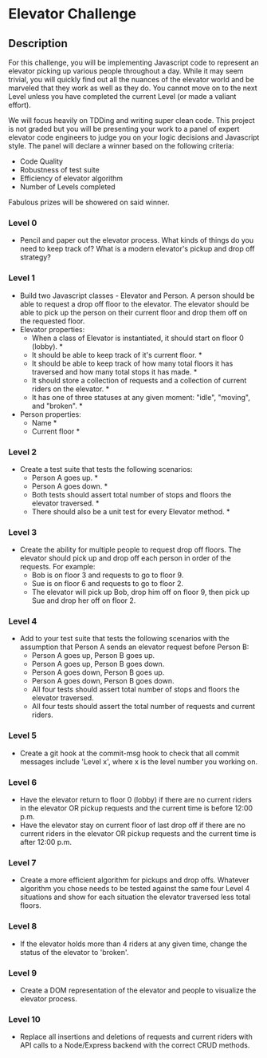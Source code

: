 # Elevator Challenge

## Description
For this challenge, you will be implementing Javascript code to represent an elevator picking up various people throughout a day. While it may seem trivial, you will quickly find out all the nuances of the elevator world and be marveled that they work as well as they do. You cannot move on to the next Level unless you have completed the current Level (or made a valiant effort).

We will focus heavily on TDDing and writing super clean code. This project is not graded but you will be presenting your work to a panel of expert elevator code engineers to judge you on your logic decisions and Javascript style.  The panel will declare a winner based on the following criteria:
* Code Quality
* Robustness of test suite
* Efficiency of elevator algorithm
* Number of Levels completed

Fabulous prizes will be showered on said winner.

### Level 0
* Pencil and paper out the elevator process. What kinds of things do you need to keep track of? What is a modern elevator's pickup and drop off strategy?

### Level 1
* Build two Javascript classes - Elevator and Person. A
person should be able to request a drop off floor to the elevator. The elevator should be able to pick up the person on their current floor and drop them off on the requested floor.
* Elevator properties:
  * When a class of Elevator is instantiated, it should start on floor 0 (lobby). *
  * It should be able to keep track of it's current floor. *
  * It should be able to keep track of how many total floors it has traversed and how many total stops it has made. *
  * It should store a collection of requests and a collection of current riders on the elevator. *
  * It has one of three statuses at any given moment: "idle", "moving", and "broken". *
* Person properties:
  * Name *
  * Current floor *

### Level 2
* Create a test suite that tests the following scenarios:
  * Person A goes up. *
  * Person A goes down. *
  * Both tests should assert total number of stops and floors the elevator traversed. *
  * There should also be a unit test for every Elevator method. *

### Level 3
* Create the ability for multiple people to request drop off floors. The elevator should pick up and drop off each person in order of the requests. For example:
  * Bob is on floor 3 and requests to go to floor 9.
  * Sue is on floor 6 and requests to go to floor 2.
  * The elevator will pick up Bob, drop him off on floor 9, then pick up Sue and drop her off on floor 2.

### Level 4
* Add to your test suite that tests the following scenarios with the assumption that Person A sends an elevator request before Person B:
  *  Person A goes up, Person B goes up.
  *  Person A goes up, Person B goes down.
  *  Person A goes down, Person B goes up.
  *  Person A goes down, Person B goes down.
  * All four tests should assert total number of stops and floors the elevator traversed.
  * All four tests should assert the total number of requests and current riders.

### Level 5
* Create a git hook at the commit-msg hook to check that all commit messages include 'Level x', where x is the level number you working on.

### Level 6
* Have the elevator return to floor 0 (lobby) if there are no current riders in the elevator OR pickup requests and the current time is before 12:00 p.m.
* Have the elevator stay on current floor of last drop off if there are no current riders in the elevator OR pickup requests and the current time is after 12:00 p.m.

### Level 7
* Create a more efficient algorithm for pickups and drop offs. Whatever algorithm you chose needs to be tested against the same four Level 4 situations and show for each situation the elevator traversed less total floors.

### Level 8
* If the elevator holds more than 4 riders at any given time, change the status of the elevator to 'broken'.

### Level 9
* Create a DOM representation of the elevator and people to visualize the elevator process.

### Level 10
* Replace all insertions and deletions of requests and current riders with API calls to a Node/Express backend with the correct CRUD methods.
